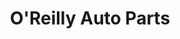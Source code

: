 ---
title: "O'Reilly Auto Parts"
url: /fredericksburg/oreilly-auto-parts-plank-road/
shop: car parts
---